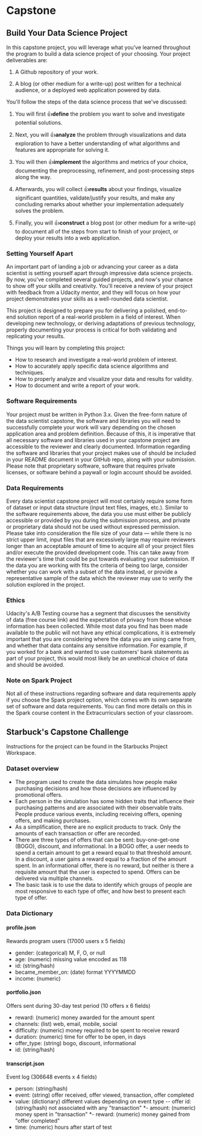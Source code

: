 # Capstone

## Build Your Data Science Project
In this capstone project, you will leverage what you’ve learned throughout the program to build a data science project of your choosing. Your project deliverables are:

1. A Github repository of your work.

2. A blog (or other medium for a write-up) post written for a technical audience, or a deployed web application powered by data.

You'll follow the steps of the data science process that we've discussed:

1. You will first :+1:**define** the problem you want to solve and investigate potential solutions.

2. Next, you will :+1:**analyze** the problem through visualizations and data exploration to have a better understanding of what algorithms and features are appropriate for solving it.

3. You will then :+1:**implement** the algorithms and metrics of your choice, documenting the preprocessing, refinement, and post-processing steps along the way.

4. Afterwards, you will collect :+1:**results** about your findings, visualize significant quantities, validate/justify your results, and make any concluding remarks about whether your implementation adequately solves the problem.

5. Finally, you will :+1:**construct** a blog post (or other medium for a write-up) to document all of the steps from start to finish of your project, or deploy your results into a web application.

### Setting Yourself Apart
An important part of landing a job or advancing your career as a data scientist is setting yourself apart through impressive data science projects. By now, you've completed several guided projects, and now's your chance to show off your skills and creativity. You'll receive a review of your project with feedback from a Udacity mentor, and they will focus on how your project demonstrates your skills as a well-rounded data scientist.

This project is designed to prepare you for delivering a polished, end-to-end solution report of a real-world problem in a field of interest. When developing new technology, or deriving adaptations of previous technology, properly documenting your process is critical for both validating and replicating your results.

Things you will learn by completing this project:

- How to research and investigate a real-world problem of interest.
- How to accurately apply specific data science algorithms and techniques.
- How to properly analyze and visualize your data and results for validity.
- How to document and write a report of your work.

### Software Requirements
Your project must be written in Python 3.x. Given the free-form nature of the data scientist capstone, the software and libraries you will need to successfully complete your work will vary depending on the chosen application area and problem definition. Because of this, it is imperative that all necessary software and libraries used in your capstone project are accessible to the reviewer and clearly documented. Information regarding the software and libraries that your project makes use of should be included in your README document in your GitHub repo, along with your submission. Please note that proprietary software, software that requires private licenses, or software behind a paywall or login account should be avoided.

### Data Requirements
Every data scientist capstone project will most certainly require some form of dataset or input data structure (input text files, images, etc.). Similar to the software requirements above, the data you use must either be publicly accessible or provided by you during the submission process, and private or proprietary data should not be used without expressed permission. Please take into consideration the file size of your data — while there is no strict upper limit, input files that are excessively large may require reviewers longer than an acceptable amount of time to acquire all of your project files and/or execute the provided development code. This can take away from the reviewer's time that could be put towards evaluating your submission. If the data you are working with fits the criteria of being too large, consider whether you can work with a subset of the data instead, or provide a representative sample of the data which the reviewer may use to verify the solution explored in the project.

### Ethics
Udacity's A/B Testing course has a segment that discusses the sensitivity of data (free course link) and the expectation of privacy from those whose information has been collected. While most data you find has been made available to the public will not have any ethical complications, it is extremely important that you are considering where the data you are using came from, and whether that data contains any sensitive information. For example, if you worked for a bank and wanted to use customers' bank statements as part of your project, this would most likely be an unethical choice of data and should be avoided.

### Note on Spark Project
Not all of these instructions regarding software and data requirements apply if you choose the Spark project option, which comes with its own separate set of software and data requirements. You can find more details on this in the Spark course content in the Extracurriculars section of your classroom.

## Starbuck's Capstone Challenge
Instructions for the project can be found in the Starbucks Project Workspace.

### Dataset overview
- The program used to create the data simulates how people make purchasing decisions and how those decisions are influenced by promotional offers.
- Each person in the simulation has some hidden traits that influence their purchasing patterns and are associated with their observable traits. People produce various events, including receiving offers, opening offers, and making purchases.
- As a simplification, there are no explicit products to track. Only the amounts of each transaction or offer are recorded.
- There are three types of offers that can be sent: buy-one-get-one (BOGO), discount, and informational. In a BOGO offer, a user needs to spend a certain amount to get a reward equal to that threshold amount. In a discount, a user gains a reward equal to a fraction of the amount spent. In an informational offer, there is no reward, but neither is there a requisite amount that the user is expected to spend. Offers can be delivered via multiple channels.
- The basic task is to use the data to identify which groups of people are most responsive to each type of offer, and how best to present each type of offer.

### Data Dictionary
#### profile.json
Rewards program users (17000 users x 5 fields)
- gender: (categorical) M, F, O, or null
- age: (numeric) missing value encoded as 118
- id: (string/hash)
- became_member_on: (date) format YYYYMMDD
- income: (numeric)

#### portfolio.json
Offers sent during 30-day test period (10 offers x 6 fields)
- reward: (numeric) money awarded for the amount spent
- channels: (list) web, email, mobile, social
- difficulty: (numeric) money required to be spent to receive reward
- duration: (numeric) time for offer to be open, in days
- offer_type: (string) bogo, discount, informational
- id: (string/hash)

#### transcript.json
Event log (306648 events x 4 fields)
- person: (string/hash)
- event: (string) offer received, offer viewed, transaction, offer completed
- value: (dictionary) different values depending on event type
-- offer id: (string/hash) not associated with any "transaction"
*- amount: (numeric) money spent in "transaction"
*- reward: (numeric) money gained from "offer completed"
- time: (numeric) hours after start of test
